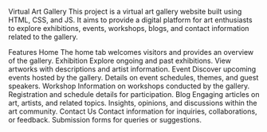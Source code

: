Virtual Art Gallery
This project is a virtual art gallery website built using HTML, CSS, and JS. It aims to provide a digital platform for art enthusiasts to explore exhibitions, events, workshops, blogs, and contact information related to the gallery.

Features
Home
The home tab welcomes visitors and provides an overview of the gallery.
Exhibition
Explore ongoing and past exhibitions.
View artworks with descriptions and artist information.
Event
Discover upcoming events hosted by the gallery.
Details on event schedules, themes, and guest speakers.
Workshop
Information on workshops conducted by the gallery.
Registration and schedule details for participation.
Blog
Engaging articles on art, artists, and related topics.
Insights, opinions, and discussions within the art community.
Contact Us
Contact information for inquiries, collaborations, or feedback.
Submission forms for queries or suggestions.
